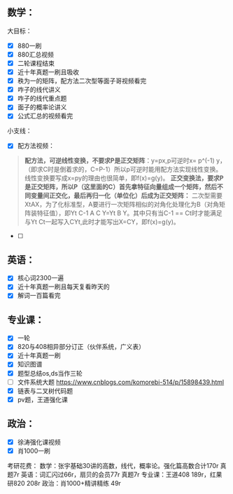 
## 数学：
大目标：
- [x] 880一刷
- [x] 880汇总视频
- [x] 二轮课程结束
- [x] 近十年真题一刷且吸收
- [x] 秩为一的矩阵，配方法二次型等面子哥视频看完
- [x] 咋子的线代讲义
- [x] 咋子的线代重点题
- [x] 面子的概率论讲义
- [x] 公式汇总的视频看完

小支线：
- [x] 配方法视频：
> **配方法，可逆线性变换，不要求P是正交矩阵**：y=px,p可逆时x= p^(-1) y，（即求C时是倒着求的，C=P-1）所以p可逆时能用配方法实现线性变换。线性变换要写成x=py的理由也很简单，即f(x)=g(y)。
> **正交变换法，要求P是正交矩阵，所以P（这里面的C）首先拿特征向量组成一个矩阵，然后不同变量间正交化，最后再归一化（单位化）后成为正交矩阵：** 二次型需要XtAX，为了化标准型，A要进行一次矩阵相似的对角化处理化为B（对角矩阵装特征值），即Yt C-1 A C Y=Yt B Y。其中只有当C-1 == Ct时才能满足与Yt Ct一起写入CYt,此时才能写出X=CY，即f(x)=g(y)。
- [ ] 
## 英语：
- [x] 核心词2300一遍
- [x] 近十年真题一刷且每天复看昨天的
- [x] 解词一百篇看完

## 专业课：
- [x] 一轮
- [x] 820与408相异部分订正（伙伴系统，广义表）
- [x] 近十年真题一刷
- [x] 知识图谱
- [x] 题型总结os,ds当作三轮
- [ ] 文件系统大题 https://www.cnblogs.com/komorebi-514/p/15898439.html
- [x] 链表与二叉树代码题
- [x] pv题，王道强化课

## 政治：
- [x] 徐涛强化课视频
- [x] 肖1000一刷

考研花费：
数学：张宇基础30讲的高数，线代，概率论。强化篇高数合计170r 真题7r
英语：词汇闪过66r，扇贝的会员77r 真题7r
专业课：王道408 189r，红果研820 208r
政治：肖1000+精讲精练 49r